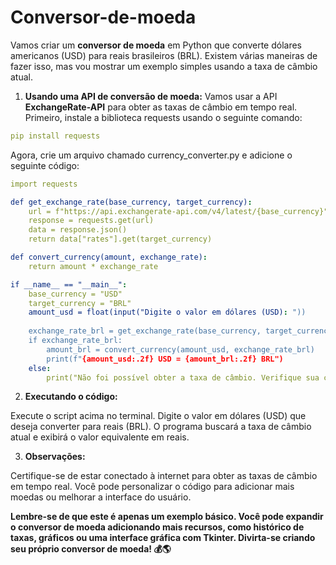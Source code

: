 # Conversor-de-moeda

Vamos criar um **conversor de moeda** em Python que converte dólares americanos (USD) para reais brasileiros (BRL). Existem várias maneiras de fazer isso, mas vou mostrar um exemplo simples usando a taxa de câmbio atual.

1. **Usando uma API de conversão de moeda:**
Vamos usar a API **ExchangeRate-API** para obter as taxas de câmbio em tempo real.
Primeiro, instale a biblioteca requests usando o seguinte comando:
```yaml
pip install requests
```
Agora, crie um arquivo chamado currency_converter.py e adicione o seguinte código:
```yaml
import requests

def get_exchange_rate(base_currency, target_currency):
    url = f"https://api.exchangerate-api.com/v4/latest/{base_currency}"
    response = requests.get(url)
    data = response.json()
    return data["rates"].get(target_currency)

def convert_currency(amount, exchange_rate):
    return amount * exchange_rate

if __name__ == "__main__":
    base_currency = "USD"
    target_currency = "BRL"
    amount_usd = float(input("Digite o valor em dólares (USD): "))
    
    exchange_rate_brl = get_exchange_rate(base_currency, target_currency)
    if exchange_rate_brl:
        amount_brl = convert_currency(amount_usd, exchange_rate_brl)
        print(f"{amount_usd:.2f} USD = {amount_brl:.2f} BRL")
    else:
        print("Não foi possível obter a taxa de câmbio. Verifique sua conexão com a internet.")
```
2. **Executando o código:**

Execute o script acima no terminal.
Digite o valor em dólares (USD) que deseja converter para reais (BRL).
O programa buscará a taxa de câmbio atual e exibirá o valor equivalente em reais.

3. **Observações:**

Certifique-se de estar conectado à internet para obter as taxas de câmbio em tempo real.
Você pode personalizar o código para adicionar mais moedas ou melhorar a interface do usuário.

**Lembre-se de que este é apenas um exemplo básico. Você pode expandir o conversor de moeda adicionando mais recursos, como histórico de taxas, gráficos ou uma interface gráfica com Tkinter. Divirta-se criando seu próprio conversor de moeda! 💰🌎**

